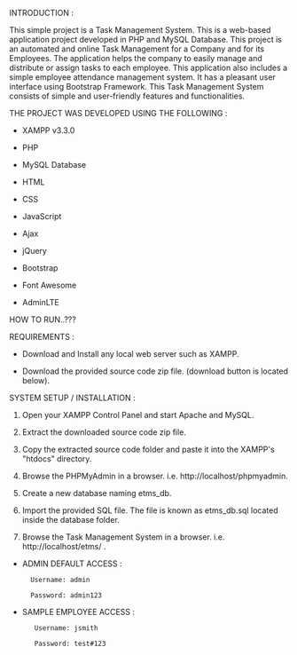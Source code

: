 INTRODUCTION : 
 
  This simple project is a Task Management System. This is a web-based application project developed in PHP and MySQL Database. This project is an automated and online Task Management for a Company and for its Employees. The application helps the company to easily manage and distribute or assign tasks to each employee. This application also includes a simple employee attendance management system. It has a pleasant user interface using Bootstrap Framework. This Task Management System consists of simple and user-friendly features and functionalities.


THE PROJECT WAS DEVELOPED USING THE FOLLOWING :


* XAMPP v3.3.0



* PHP




* MySQL Database


* HTML


* CSS


* JavaScript


* Ajax


* jQuery




* Bootstrap


* Font Awesome


* AdminLTE






HOW TO RUN..???




REQUIREMENTS :

* Download and Install any local web server such as XAMPP.

  
* Download the provided source code zip file. (download button is located below).



SYSTEM SETUP / INSTALLATION : 

1. Open your XAMPP Control Panel and start Apache and MySQL.

   
2. Extract the downloaded source code zip file.

   
3. Copy the extracted source code folder and paste it into the XAMPP's "htdocs" directory.

   
4. Browse the PHPMyAdmin in a browser. i.e. http://localhost/phpmyadmin.

   
5. Create a new database naming etms_db.


6. Import the provided SQL file. The file is known as etms_db.sql located inside the database folder.

   
7. Browse the Task Management System in a browser. i.e. http://localhost/etms/ .








* ADMIN DEFAULT ACCESS :

        Username: admin

        Password: admin123









* SAMPLE EMPLOYEE ACCESS :

         Username: jsmith

         Password: test#123
